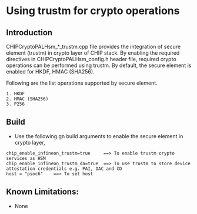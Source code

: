 # Using trustm for crypto operations

## Introduction

CHIPCryptoPALHsm_*_trustm.cpp file provides the integration of secure element
(trustm) in crypto layer of CHIP stack. By enabling the required directives in
CHIPCryptoPALHsm_config.h header file, required crypto operations can be
performed using trustm. By default, the secure element is enabled for HKDF, HMAC
(SHA256).

Following are the list operations supported by secure element.

    1. HKDF
    2. HMAC (SHA256)
    3. P256

## Build

-   Use the following gn build arguments to enable the secure element in crypto
    layer,

```
chip_enable_infineon_trustm=true     ==> To enable trustm crypto services as HSM
chip_enable_infineon_trustm_da=true  ==> To use trustm to store device attestation credentials e.g. PAI, DAC and CD  
host = "psoc6"    ==> To set host
```

## Known Limitations:

-   None
